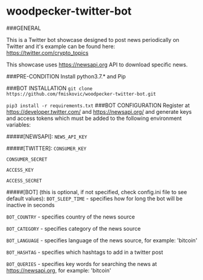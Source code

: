 # woodpecker-twitter-bot

###GENERAL

This is a Twitter bot showcase designed to post news periodically on Twitter and it's example can be found here:
https://twitter.com/crypto_topics

This showcase uses https://newsapi.org API to download specific news.

###PRE-CONDITION
Install python3.7.* and Pip

###BOT INSTALLATION
`git clone https://github.com/fmiskovic/woodpecker-twitter-bot.git`

`pip3 install -r requirements.txt`
###BOT CONFIGURATION
Register at https://developer.twitter.com/ and https://newsapi.org/ and generate keys and access tokens 
which must be added to the following environment variables:

#####[NEWSAPI]:
`NEWS_API_KEY`

#####[TWITTER]: 
`CONSUMER_KEY`

`CONSUMER_SECRET`

`ACCESS_KEY`

`ACCESS_SECRET`

#####[BOT] (this is optional, if not specified, check config.ini file to see default values):
`BOT_SLEEP_TIME` - specifies how for long the bot will be inactive in seconds

`BOT_COUNTRY` - specifies country of the news source

`BOT_CATEGORY` - specifies category of the news source

`BOT_LANGUAGE` - specifies language of the news source, for example: 'bitcoin'

`BOT_HASHTAG` - specifies which hashtags to add in a twitter post

`BOT_QUERIES` - specifies key words for searching the news at https://newsapi.org, for example: 'bitcoin'

